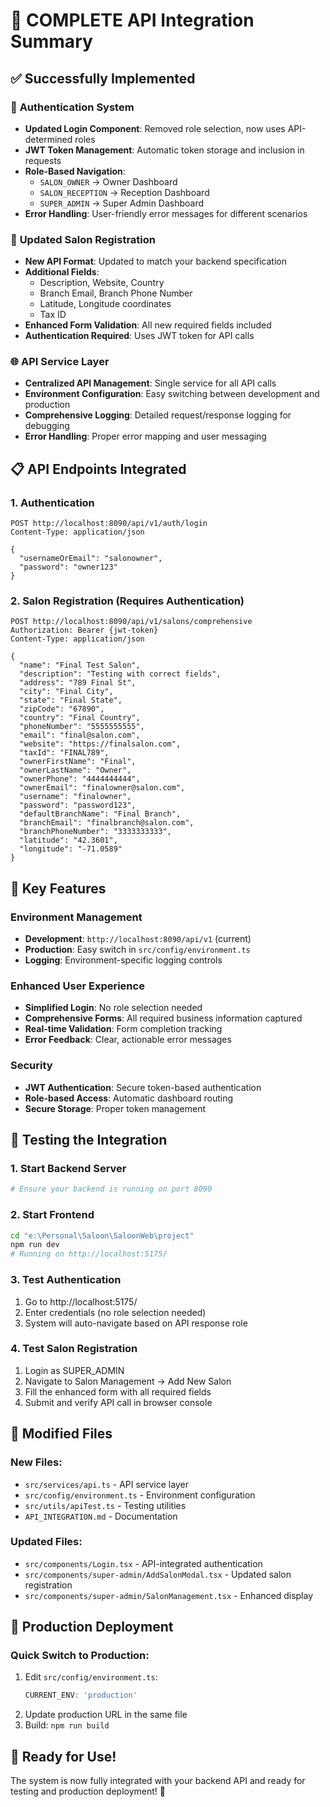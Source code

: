 # 🎉 **COMPLETE API Integration Summary**

## ✅ **Successfully Implemented**

### 🔐 **Authentication System**
- **Updated Login Component**: Removed role selection, now uses API-determined roles
- **JWT Token Management**: Automatic token storage and inclusion in requests
- **Role-Based Navigation**:
  - `SALON_OWNER` → Owner Dashboard
  - `SALON_RECEPTION` → Reception Dashboard
  - `SUPER_ADMIN` → Super Admin Dashboard
- **Error Handling**: User-friendly error messages for different scenarios

### 🏢 **Updated Salon Registration**
- **New API Format**: Updated to match your backend specification
- **Additional Fields**: 
  - Description, Website, Country
  - Branch Email, Branch Phone Number
  - Latitude, Longitude coordinates
  - Tax ID
- **Enhanced Form Validation**: All new required fields included
- **Authentication Required**: Uses JWT token for API calls

### 🌐 **API Service Layer**
- **Centralized API Management**: Single service for all API calls
- **Environment Configuration**: Easy switching between development and production
- **Comprehensive Logging**: Detailed request/response logging for debugging
- **Error Handling**: Proper error mapping and user messaging

## 📋 **API Endpoints Integrated**

### 1. **Authentication**
```http
POST http://localhost:8090/api/v1/auth/login
Content-Type: application/json

{
  "usernameOrEmail": "salonowner",
  "password": "owner123"
}
```

### 2. **Salon Registration** (Requires Authentication)
```http
POST http://localhost:8090/api/v1/salons/comprehensive
Authorization: Bearer {jwt-token}
Content-Type: application/json

{
  "name": "Final Test Salon",
  "description": "Testing with correct fields",
  "address": "789 Final St",
  "city": "Final City",
  "state": "Final State",
  "zipCode": "67890",
  "country": "Final Country",
  "phoneNumber": "5555555555",
  "email": "final@salon.com",
  "website": "https://finalsalon.com",
  "taxId": "FINAL789",
  "ownerFirstName": "Final",
  "ownerLastName": "Owner",
  "ownerPhone": "4444444444",
  "ownerEmail": "finalowner@salon.com",
  "username": "finalowner",
  "password": "password123",
  "defaultBranchName": "Final Branch",
  "branchEmail": "finalbranch@salon.com",
  "branchPhoneNumber": "3333333333",
  "latitude": "42.3601",
  "longitude": "-71.0589"
}
```

## 🎯 **Key Features**

### **Environment Management**
- **Development**: `http://localhost:8090/api/v1` (current)
- **Production**: Easy switch in `src/config/environment.ts`
- **Logging**: Environment-specific logging controls

### **Enhanced User Experience**
- **Simplified Login**: No role selection needed
- **Comprehensive Forms**: All required business information captured
- **Real-time Validation**: Form completion tracking
- **Error Feedback**: Clear, actionable error messages

### **Security**
- **JWT Authentication**: Secure token-based authentication
- **Role-based Access**: Automatic dashboard routing
- **Secure Storage**: Proper token management

## 🧪 **Testing the Integration**

### **1. Start Backend Server**
```bash
# Ensure your backend is running on port 8090
```

### **2. Start Frontend**
```bash
cd "e:\Personal\Saloon\SaloonWeb\project"
npm run dev
# Running on http://localhost:5175/
```

### **3. Test Authentication**
1. Go to http://localhost:5175/
2. Enter credentials (no role selection needed)
3. System will auto-navigate based on API response role

### **4. Test Salon Registration**
1. Login as SUPER_ADMIN
2. Navigate to Salon Management → Add New Salon
3. Fill the enhanced form with all required fields
4. Submit and verify API call in browser console

## 📁 **Modified Files**

### **New Files:**
- `src/services/api.ts` - API service layer
- `src/config/environment.ts` - Environment configuration
- `src/utils/apiTest.ts` - Testing utilities
- `API_INTEGRATION.md` - Documentation

### **Updated Files:**
- `src/components/Login.tsx` - API-integrated authentication
- `src/components/super-admin/AddSalonModal.tsx` - Updated salon registration
- `src/components/super-admin/SalonManagement.tsx` - Enhanced display

## 🔄 **Production Deployment**

### **Quick Switch to Production:**
1. Edit `src/config/environment.ts`:
   ```typescript
   CURRENT_ENV: 'production'
   ```
2. Update production URL in the same file
3. Build: `npm run build`

## 🎊 **Ready for Use!**

The system is now fully integrated with your backend API and ready for testing and production deployment! 🚀

